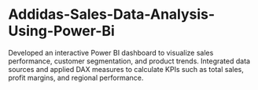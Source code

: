 # Addidas-Sales-Data-Analysis-Using-Power-Bi
Developed an interactive Power BI dashboard to visualize sales performance, customer segmentation, and product trends.  Integrated data sources and applied DAX measures to calculate KPIs such as total sales, profit margins, and regional performance. 
